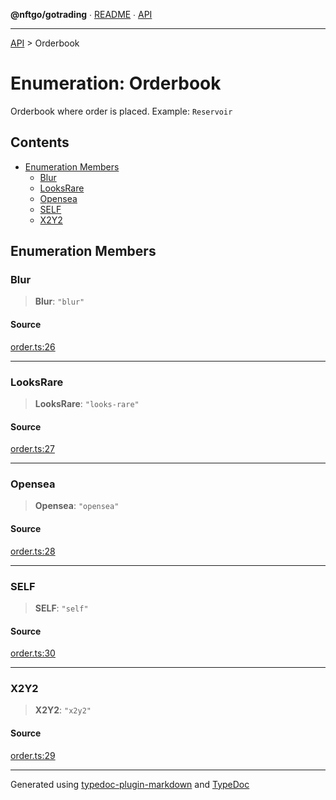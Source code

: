 **@nftgo/gotrading** ∙ [README](../README.md) ∙ [API](../exports.md)

***

[API](../exports.md) > Orderbook

# Enumeration: Orderbook

Orderbook where order is placed. Example: `Reservoir`

## Contents

- [Enumeration Members](Orderbook.md#enumeration-members)
  - [Blur](Orderbook.md#blur)
  - [LooksRare](Orderbook.md#looksrare)
  - [Opensea](Orderbook.md#opensea)
  - [SELF](Orderbook.md#self)
  - [X2Y2](Orderbook.md#x2y2)

## Enumeration Members

### Blur

> **Blur**: `"blur"`

#### Source

[order.ts:26](https://github.com/NFTGo/GoTrading/blob/1fa3b8d/src/types/order.ts#L26)

***

### LooksRare

> **LooksRare**: `"looks-rare"`

#### Source

[order.ts:27](https://github.com/NFTGo/GoTrading/blob/1fa3b8d/src/types/order.ts#L27)

***

### Opensea

> **Opensea**: `"opensea"`

#### Source

[order.ts:28](https://github.com/NFTGo/GoTrading/blob/1fa3b8d/src/types/order.ts#L28)

***

### SELF

> **SELF**: `"self"`

#### Source

[order.ts:30](https://github.com/NFTGo/GoTrading/blob/1fa3b8d/src/types/order.ts#L30)

***

### X2Y2

> **X2Y2**: `"x2y2"`

#### Source

[order.ts:29](https://github.com/NFTGo/GoTrading/blob/1fa3b8d/src/types/order.ts#L29)

***

Generated using [typedoc-plugin-markdown](https://www.npmjs.com/package/typedoc-plugin-markdown) and [TypeDoc](https://typedoc.org/)
